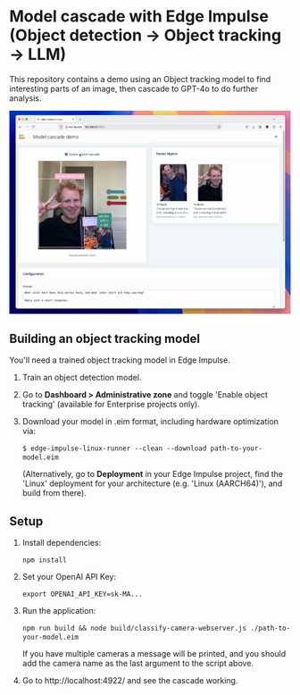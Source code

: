 # Model cascade with Edge Impulse (Object detection -> Object tracking -> LLM)

This repository contains a demo using an Object tracking model to find interesting parts of an image, then cascade to GPT-4o to do further analysis.

![Model cascade demo](images/demo.png)

## Building an object tracking model

You'll need a trained object tracking model in Edge Impulse.

1. Train an object detection model.
2. Go to **Dashboard > Administrative zone** and toggle 'Enable object tracking' (available for Enterprise projects only).
3. Download your model in .eim format, including hardware optimization via:

    ```
    $ edge-impulse-linux-runner --clean --download path-to-your-model.eim
    ```

    (Alternatively, go to **Deployment** in your Edge Impulse project, find the 'Linux' deployment for your architecture (e.g. 'Linux (AARCH64)'), and build from there).

## Setup

1. Install dependencies:

    ```
    npm install
    ```

2. Set your OpenAI API Key:

    ```
    export OPENAI_API_KEY=sk-MA...
    ```

3. Run the application:

    ```
    npm run build && node build/classify-camera-webserver.js ./path-to-your-model.eim
    ```

    If you have multiple cameras a message will be printed, and you should add the camera name as the last argument to the script above.

4. Go to http://localhost:4922/ and see the cascade working.
